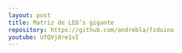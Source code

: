 ```yaml
---
layout: post
title: Matriz de LED’s gigante
repository: https://github.com/andrebla/fzduino
youtube: UfQVj8re1vI
---
```

